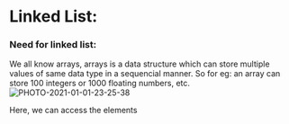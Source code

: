 # Linked List:

###  Need for linked list:
We all know arrays, arrays is a data structure which can store multiple values of same data type in a sequencial manner. So for eg: 
an array can store 100 integers or 1000 floating numbers, etc.
![PHOTO-2021-01-01-23-25-38](https://user-images.githubusercontent.com/60755716/103443892-419d7200-4c89-11eb-8534-e3ff44fa09cc.jpg)

Here, we can access the elements 

